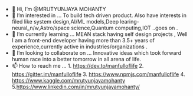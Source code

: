 - 👋 Hi, I’m @MRUTYUNJAYA MOHANTY
- 👀 I’m interested in ... To build tech driven product. Also have interests in filed like system design,AI/ML models,Deep learing-neural_n/w,Astro/space 
      science,Quantum computing,IOT ..goes on .  
- 🌱 I’m currently learning ... MEAN stack having self design projects , Well I am a front-end developer having more than 3.5+ years of experience,currently active in 
      industries/organizations .  
- 💞️ I’m looking to collaborate on ... Innovative ideas which took forward human race into a better tomorrow in all arena of life.
- 📫 How to reach me ... 1. https://dev.to/manfulloflife   2. https://gitter.im/manfulloflife  3. https://www.npmjs.com/manfulloflife 
        4. https://www.kaggle.com/mrutyunjayamohanty 5.https://www.linkedin.com/in/mrutyunjayamohanty/

<!---
MRUTYUNJAYAMOHANTY/MRUTYUNJAYAMOHANTY is a ✨ special ✨ repository because its `README.md` (this file) appears on your GitHub profile.
You can click the Preview link to take a look at your changes.
--->
